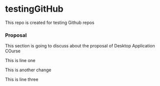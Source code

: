 # testingGitHub
This repo is created for testing Github repos

### Proposal

This section is going to discuss about the proposal of Desktop Application COurse

This is line one

This is another change

This is line three
